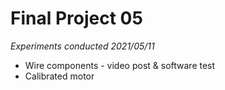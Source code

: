 # Final Project 05
*Experiments conducted 2021/05/11*

* Wire components - video post & software test
* Calibrated motor
